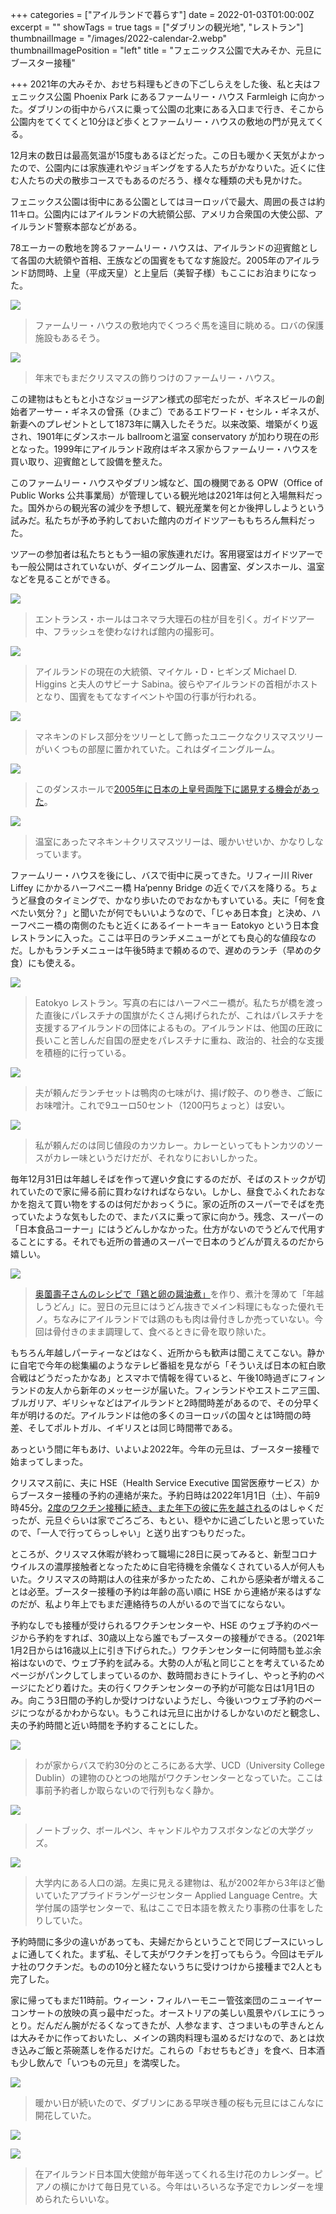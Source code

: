 +++
categories = ["アイルランドで暮らす"]
date = 2022-01-03T01:00:00Z
excerpt = ""
showTags = true
tags = ["ダブリンの観光地", "レストラン"]
thumbnailImage = "/images/2022-calendar-2.webp"
thumbnailImagePosition = "left"
title = "フェニックス公園で大みそか、元旦にブースター接種"

+++
2021年の大みそか、おせち料理もどきの下ごしらえをした後、私と夫はフェニックス公園 Phoenix Park にあるファームリー・ハウス Farmleigh に向かった。ダブリンの街中からバスに乗って公園の北東にある入口まで行き、そこから公園内をてくてくと10分ほど歩くとファームリー・ハウスの敷地の門が見えてくる。

<!--more-->

12月末の数日は最高気温が15度もあるほどだった。この日も暖かく天気がよかったので、公園内には家族連れやジョギングをする人たちがかなりいた。近くに住む人たちの犬の散歩コースでもあるのだろう、様々な種類の犬も見かけた。

フェニックス公園は街中にある公園としてはヨーロッパで最大、周囲の長さは約11キロ。公園内にはアイルランドの大統領公邸、アメリカ合衆国の大使公邸、アイルランド警察本部などがある。

78エーカーの敷地を誇るファームリー・ハウスは、アイルランドの迎賓館として各国の大統領や首相、王族などの国賓をもてなす施設だ。2005年のアイルランド訪問時、上皇（平成天皇）と上皇后（美智子様）もここにお泊まりになった。

![](/images/farmleigh-1.webp)

> ファームリー・ハウスの敷地内でくつろぐ馬を遠目に眺める。ロバの保護施設もあるそう。

![](/images/farmleigh-2.webp)

> 年末でもまだクリスマスの飾りつけのファームリー・ハウス。

この建物はもともと小さなジョージアン様式の邸宅だったが、ギネスビールの創始者アーサー・ギネスの曾孫（ひまご）であるエドワード・セシル・ギネスが、新妻へのプレゼントとして1873年に購入したそうだ。以来改築、増築がくり返され、1901年にダンスホール ballroomと温室 conservatory が加わり現在の形となった。1999年にアイルランド政府はギネス家からファームリー・ハウスを買い取り、迎賓館として設備を整えた。

このファームリー・ハウスやダブリン城など、国の機関である OPW（Office of Public Works 公共事業局）が管理している観光地は2021年は何と入場無料だった。国外からの観光客の減少を予想して、観光産業を何とか後押ししようという試みだ。私たちが予め予約しておいた館内のガイドツアーももちろん無料だった。

ツアーの参加者は私たちともう一組の家族連れだけ。客用寝室はガイドツアーでも一般公開はされていないが、ダイニングルーム、図書室、ダンスホール、温室などを見ることができる。

![](/images/farmleigh-7.webp)

> エントランス・ホールはコネマラ大理石の柱が目を引く。ガイドツアー中、フラッシュを使わなければ館内の撮影可。

![](/images/farmleigh-5.webp)

> アイルランドの現在の大統領、マイケル・D・ヒギンズ Michael D. Higgins と夫人のサビーナ Sabina。彼らやアイルランドの首相がホストとなり、国賓をもてなすイベントや国の行事が行われる。

![](/images/farmleigh-6.webp)

> マネキンのドレス部分をツリーとして飾ったユニークなクリスマスツリーがいくつもの部屋に置かれていた。これはダイニングルーム。

![](/images/farmleigh-4.webp)

> このダンスホールで[2005年に日本の上皇号両陛下に謁見する機会があった](https://www.riastra.com/2021/03/%E3%81%AA%E3%81%8B%E3%81%AA%E3%81%8B%E6%8A%9C%E3%81%91%E3%81%AA%E3%81%84%E3%81%8A%E3%81%98%E3%81%8E%E7%99%96/)。

![](/images/farmleigh-3.webp)

> 温室にあったマネキン＋クリスマスツリーは、暖かいせいか、かなりしなっています。

ファームリー・ハウスを後にし、バスで街中に戻ってきた。リフィー川 River Liffey にかかるハーフペニー橋 Ha’penny Bridge の近くでバスを降りる。ちょうど昼食のタイミングで、かなり歩いたのでおなかもすいている。夫に「何を食べたい気分？」と聞いたが何でもいいようなので、「じゃあ日本食」と決め、ハーフペニー橋の南側のたもと近くにあるイートーキョー Eatokyo という日本食レストランに入った。ここは平日のランチメニューがとても良心的な値段なのだ。しかもランチメニューは午後5時まで頼めるので、遅めのランチ（早めの夕食）にも使える。

![](/images/eatokyo-2021.webp)

> Eatokyo レストラン。写真の右にはハーフペニー橋が。私たちが橋を渡った直後にパレスチナの国旗がたくさん掲げられたが、これはパレスチナを支援するアイルランドの団体によるもの。アイルランドは、他国の圧政に長いこと苦しんだ自国の歴史をパレスチナに重ね、政治的、社会的な支援を積極的に行っている。

![](/images/eatokyo-2021-2.webp)

> 夫が頼んだランチセットは鴨肉の七味がけ、揚げ餃子、のり巻き、ご飯にお味噌汁。これで9ユーロ50セント（1200円ちょっと）は安い。

![](/images/eatokyo-2021-3.webp)

> 私が頼んだのは同じ値段のカツカレー。カレーといってもトンカツのソースがカレー味というだけだが、それなりにおいしかった。

毎年12月31日は年越しそばを作って遅い夕食にするのだが、そばのストックが切れていたので家に帰る前に買わなければならない。しかし、昼食でふくれたおなかを抱えて買い物をするのは何だかおっくうに。家の近所のスーパーでそばを売っていたような気もしたので、またバスに乗って家に向かう。残念、スーパーの「日本食品コーナー」にはうどんしかなかった。仕方がないのでうどんで代用することにする。それでも近所の普通のスーパーで日本のうどんが買えるのだから嬉しい。

![](/images/toshikoshi-udon-2021.webp)

> [奥薗壽子さんのレシピで「鶏と卵の醤油煮」](https://www.nabekama.jp/recipe/recipe-16066/)を作り、煮汁を薄めて「年越しうどん」に。翌日の元旦にはうどん抜きでメイン料理にもなった優れモノ。ちなみにアイルランドでは鶏のもも肉は骨付きしか売っていない。今回は骨付きのまま調理して、食べるときに骨を取り除いた。

もちろん年越しパーティーなどはなく、近所からも歓声は聞こえてこない。静かに自宅で今年の総集編のようなテレビ番組を見ながら「そういえば日本の紅白歌合戦はどうだったかなあ」とスマホで情報を得ていると、午後10時過ぎにフィンランドの友人から新年のメッセージが届いた。フィンランドやエストニア三国、ブルガリア、ギリシャなどはアイルランドと2時間時差があるので、その分早く年が明けるのだ。アイルランドは他の多くのヨーロッパの国々とは1時間の時差、そしてポルトガル、イギリスとは同じ時間帯である。

あっという間に年もあけ、いよいよ2022年。今年の元旦は、ブースター接種で始まってしまった。

クリスマス前に、夫に HSE（Health Service Executive 国営医療サービス）からブースター接種の予約の連絡が来た。予約日時は2022年1月1日（土）、午前9時45分。[2度のワクチン接種に続き、また年下の彼に先を越される](https://www.riastra.com/2021/06/%E4%B8%80%E5%9B%9E%E7%9B%AE%E3%81%AE%E3%83%AF%E3%82%AF%E3%83%81%E3%83%B3%E6%8E%A5%E7%A8%AE%E3%82%92%E3%81%97%E3%81%A6%E3%81%8D%E3%81%9F/)のはしゃくだったが、元旦ぐらいは家でごろごろ、もとい、穏やかに過ごしたいと思っていたので、「一人で行ってらっしゃい」と送り出すつもりだった。

ところが、クリスマス休暇が終わって職場に28日に戻ってみると、新型コロナウイルスの濃厚接触者となったために自宅待機を余儀なくされている人が何人もいた。クリスマスの時期は人の往来が多かったため、これから感染者が増えることは必至。ブースター接種の予約は年齢の高い順に HSE から連絡が来るはずなのだが、私より年上でもまだ連絡待ちの人がいるので当てにならない。

予約なしでも接種が受けられるワクチンセンターや、HSE のウェブ予約のページから予約をすれば、30歳以上なら誰でもブースターの接種ができる。（2021年1月2日からは16歳以上に引き下げられた。）ワクチンセンターに何時間も並ぶ余裕はないので、ウェブ予約を試みる。大勢の人が私と同じことを考えているためページがパンクしてしまっているのか、数時間おきにトライし、やっと予約のページにたどり着けた。夫の行くワクチンセンターの予約が可能な日は1月1日のみ。向こう3日間の予約しか受けつけないようだし、今後いつウェブ予約のページにつながるかわからない。もうこれは元旦に出かけるしかないのだと観念し、夫の予約時間と近い時間を予約することにした。

![](/images/ucd-2022-3.webp)

> わが家からバスで約30分のところにある大学、UCD（University College Dublin）の建物のひとつの地階がワクチンセンターとなっていた。ここは事前予約者しか取らないので行列もなく静か。

![](/images/ucd-2022-2.webp)

> ノートブック、ボールペン、キャンドルやカフスボタンなどの大学グッズ。

![](/images/ucd-2022-1.webp)

> 大学内にある人口の湖。左奥に見える建物は、私が2002年から3年ほど働いていたアプライドランゲージセンター Applied Language Centre。大学付属の語学センターで、私はここで日本語を教えたり事務の仕事をしたりしていた。

予約時間に多少の違いがあっても、夫婦だからということで同じブースにいっしょに通してくれた。まず私、そして夫がワクチンを打ってもらう。今回はモデルナ社のワクチンだ。ものの10分と経たないうちに受けつけから接種まで2人とも完了した。

家に帰ってもまだ11時前。ウィーン・フィルハーモニー管弦楽団のニューイヤーコンサートの放映の真っ最中だった。オーストリアの美しい風景やバレエにうっとり。だんだん腕がだるくなってきたが、人参なます、さつまいもの芋きんとんは大みそかに作っておいたし、メインの鶏肉料理も温めるだけなので、あとは炊き込みご飯と茶碗蒸しを作るだけだ。これらの「おせちもどき」を食べ、日本酒も少し飲んで「いつもの元旦」を満喫した。

![](/images/cherry-blossoms-new-year-2022.webp)

> 暖かい日が続いたので、ダブリンにある早咲き種の桜も元旦にはこんなに開花していた。

![](/images/2022-calendar-2.webp)

![](/images/2022-calendar-1.webp)

> 在アイルランド日本国大使館が毎年送ってくれる生け花のカレンダー。ピアノの横にかけて毎日見ている。今年はいろいろな予定でカレンダーを埋められたらいいな。